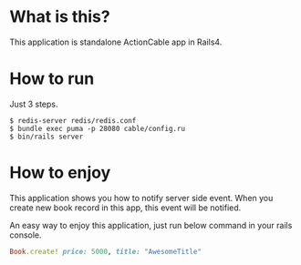 # What is this?
This application is standalone ActionCable app in Rails4.

# How to run
Just 3 steps.

```
$ redis-server redis/redis.conf
$ bundle exec puma -p 28080 cable/config.ru
$ bin/rails server
```

# How to enjoy
This application shows you how to notify server side event. When you create new book record in this app, this event will be notified.

An easy way to enjoy this application, just run below command in your rails console.

```ruby
Book.create! price: 5000, title: "AwesomeTitle"
```
